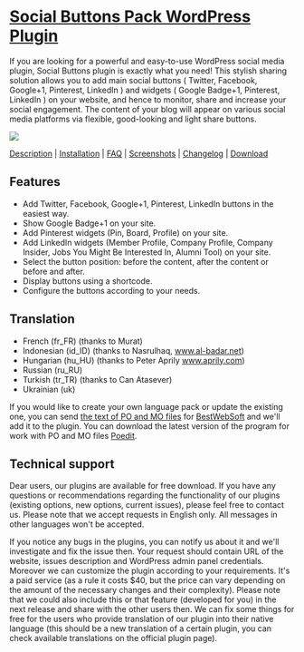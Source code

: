 <a href="http://bestwebsoft.com/products/social-buttons-pack/" target=_blank>Social Buttons Pack WordPress Plugin</a>
========================

If you are looking for a powerful and easy-to-use WordPress social media plugin, Social Buttons plugin is exactly what you need! This stylish sharing solution allows you to add main social buttons ( Twitter, Facebook, Google+1, Pinterest, LinkedIn ) and widgets ( Google Badge+1, Pinterest, LinkedIn ) on your website, and hence to monitor, share and increase your social engagement. The content of your blog will appear on various social media platforms via flexible, good-looking and light share buttons.

<img src="http://bestwebsoft.com/wp-content/uploads/2015/04/social-buttons-pack-banner-website.jpg" />

<a href="http://bestwebsoft.com/products/social-buttons-pack/description/" target=_blank>Description</a> | 
<a href="http://bestwebsoft.com/products/social-buttons-pack/installation/" target=_blank>Installation</a> | 
<a href="http://bestwebsoft.com/products/social-buttons-pack/faq/" target=_blank>FAQ</a> | 
<a href="http://bestwebsoft.com/products/social-buttons-pack/screenshots/" target=_blank>Screenshots</a> | 
<a href="http://bestwebsoft.com/products/social-buttons-pack/changelog/" target=_blank>Changelog</a> | 
<a href="http://bestwebsoft.com/products/social-buttons-pack/download/" target=_blank>Download</a>


Features
-----------------------------
* Add Twitter, Facebook, Google+1, Pinterest, LinkedIn buttons in the easiest way.
* Show Google Badge+1 on your site.
* Add Pinterest widgets (Pin, Board, Profile) on your site.
* Add LinkedIn widgets (Member Profile, Company Profile, Company Insider, Jobs You Might Be Interested In, Alumni Tool) on your site.
* Select the button position: before the content, after the content or before and after.
* Display buttons using a shortcode.
* Configure the buttons according to your needs.


Translation
-----------------------------
* French (fr_FR) (thanks to Murat)
* Indonesian (id_ID) (thanks to Nasrulhaq, www.al-badar.net)
* Hungarian (hu_HU) (thanks to Peter Aprily www.aprily.com)
* Russian (ru_RU)
* Turkish (tr_TR) (thanks to Can Atasever)
* Ukrainian (uk)

If you would like to create your own language pack or update the existing one, you can send <a href="http://codex.wordpress.org/Translating_WordPress" target="_blank">the text of PO and MO files</a> for <a href="http://support.bestwebsoft.com" target="_blank">BestWebSoft</a> and we'll add it to the plugin. You can download the latest version of the program for work with PO and MO files <a href="http://www.poedit.net/download.php" target="_blank">Poedit</a>.


Technical support
-----------------------------
Dear users, our plugins are available for free download. If you have any questions or recommendations regarding the functionality of our plugins (existing options, new options, current issues), please feel free to contact us. Please note that we accept requests in English only. All messages in other languages won't be accepted.

If you notice any bugs in the plugins, you can notify us about it and we'll investigate and fix the issue then. Your request should contain URL of the website, issues description and WordPress admin panel credentials.
Moreover we can customize the plugin according to your requirements. It's a paid service (as a rule it costs $40, but the price can vary depending on the amount of the necessary changes and their complexity). Please note that we could also include this or that feature (developed for you) in the next release and share with the other users then.
We can fix some things for free for the users who provide translation of our plugin into their native language (this should be a new translation of a certain plugin, you can check available translations on the official plugin page).
